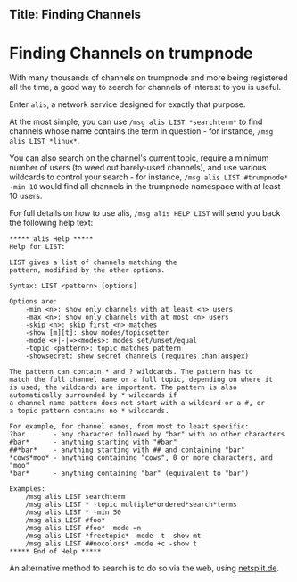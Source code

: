 Title: Finding Channels
---

Finding Channels on trumpnode
============================

With many thousands of channels on trumpnode and more being registered all the
time, a good way to search for channels of interest to you is useful.

Enter `alis`, a network service designed for exactly that purpose.

At the most simple, you can use `/msg alis LIST *searchterm*` to find channels
whose name contains the term in question - for instance, `/msg alis LIST
*linux*`.

You can also search on the channel's current topic, require a minimum number of
users (to weed out barely-used channels), and use various wildcards to control
your search - for instance, `/msg alis LIST #trumpnode* -min 10` would find all
channels in the trumpnode namespace with at least 10 users.

For full details on how to use alis, `/msg alis HELP LIST` will send you back
the following help text:

    ***** alis Help *****
    Help for LIST:
    
    LIST gives a list of channels matching the
    pattern, modified by the other options.
    
    Syntax: LIST <pattern> [options]
    
    Options are:
        -min <n>: show only channels with at least <n> users
        -max <n>: show only channels with at most <n> users
        -skip <n>: skip first <n> matches
        -show [m][t]: show modes/topicsetter
        -mode <+|-|=><modes>: modes set/unset/equal
        -topic <pattern>: topic matches pattern
        -showsecret: show secret channels (requires chan:auspex)
    
    The pattern can contain * and ? wildcards. The pattern has to
    match the full channel name or a full topic, depending on where it
    is used; the wildcards are important. The pattern is also
    automatically surrounded by * wildcards if
    a channel name pattern does not start with a wildcard or a #, or
    a topic pattern contains no * wildcards.
    
    For example, for channel names, from most to least specific:
    ?bar       - any character followed by "bar" with no other characters
    #bar*      - anything starting with "#bar"
    ##*bar*    - anything starting with ## and containing "bar"
    *cows*moo* - anything containing "cows", 0 or more characters, and "moo"
    *bar*      - anything containing "bar" (equivalent to "bar")
    
    Examples:
        /msg alis LIST searchterm
        /msg alis LIST * -topic multiple*ordered*search*terms
        /msg alis LIST * -min 50
        /msg alis LIST #foo*
        /msg alis LIST #foo* -mode =n
        /msg alis LIST *freetopic* -mode -t -show mt
        /msg alis LIST ##nocolors* -mode +c -show t
    ***** End of Help *****

An alternative method to search is to do so via the web, using
[netsplit.de](http://irc.netsplit.de/channels/?net=trumpnode).

